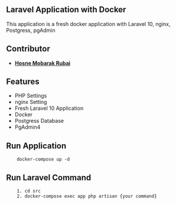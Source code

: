 ## Laravel Application with Docker

This application is a fresh docker application with Laravel 10, nginx, Postgress, pgAdmin

## Contributor

- **[Hosne Mobarak Rubai](https://github.com/hmrubai/)**

## Features

- PHP Settings
- nginx Setting
- Fresh Laravel 10 Application
- Docker 
- Postgress Database
- PgAdmin4

## Run Application

```
    docker-compose up -d
```

## Run Laravel Command 

```
    1. cd src
    2. docker-compose exec app php artisan {your command}
```